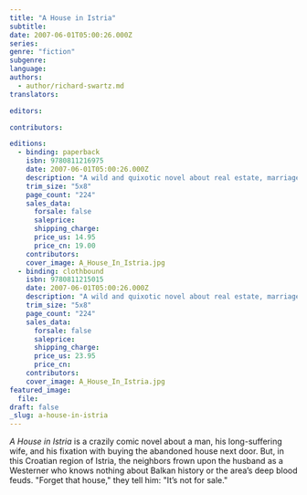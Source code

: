 ```yaml
---
title: "A House in Istria"
subtitle:
date: 2007-06-01T05:00:26.000Z
series:
genre: "fiction"
subgenre:
language:
authors:
  - author/richard-swartz.md
translators:

editors:

contributors:

editions:
  - binding: paperback
    isbn: 9780811216975
    date: 2007-06-01T05:00:26.000Z
    description: "A wild and quixotic novel about real estate, marriage, and obsession. "
    trim_size: "5x8"
    page_count: "224"
    sales_data:
      forsale: false
      saleprice:
      shipping_charge:
      price_us: 14.95
      price_cn: 19.00
    contributors:
    cover_image: A_House_In_Istria.jpg
  - binding: clothbound
    isbn: 9780811215015
    date: 2007-06-01T05:00:26.000Z
    description: "A wild and quixotic novel about real estate, marriage, and obsession. "
    trim_size: "5x8"
    page_count: "224"
    sales_data:
      forsale: false
      saleprice:
      shipping_charge:
      price_us: 23.95
      price_cn:
    contributors:
    cover_image: A_House_In_Istria.jpg
featured_image:
  file:
draft: false
_slug: a-house-in-istria
---
```


_A House in Istria_ is a crazily comic novel about a man, his long-suffering wife, and his fixation with buying the abandoned house next door. But, in this Croatian region of Istria, the neighbors frown upon the husband as a Westerner who knows nothing about Balkan history or the area’s deep blood feuds. "Forget that house," they tell him: "It’s not for sale."

